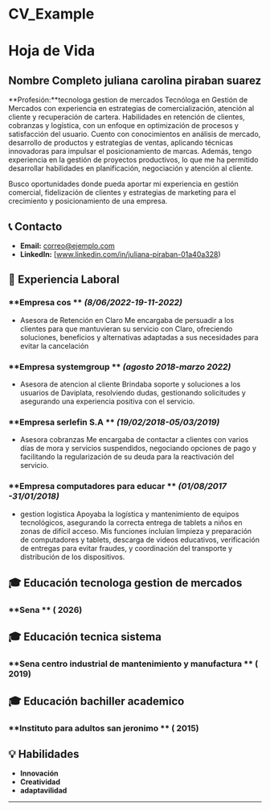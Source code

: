 # CV_Example
# Hoja de Vida

## Nombre Completo juliana carolina piraban suarez 
**Profesión:**tecnologa gestion de mercados 
Tecnóloga en Gestión de Mercados con experiencia en estrategias de comercialización, atención al cliente y 
recuperación de cartera. Habilidades en retención de clientes, cobranzas y logística, con un enfoque 
en optimización de procesos y satisfacción del usuario.
Cuento con conocimientos en análisis de mercado, desarrollo de productos y 
estrategias de ventas, aplicando técnicas innovadoras para impulsar el
posicionamiento de marcas. Además, tengo experiencia en la gestión 
de proyectos productivos, lo que me ha permitido desarrollar 
habilidades en planificación, negociación y atención al cliente.

Busco oportunidades donde pueda aportar mi experiencia en gestión comercial, fidelización de clientes y estrategias de marketing para el crecimiento y posicionamiento de una empresa.

## 📞 Contacto  

- **Email:** [correo@ejemplo.com](lechariotjyc@gmail.com)
- **LinkedIn:** [www.linkedin.com/in/juliana-piraban-01a40a328)

## 🏢 Experiencia Laboral
### **Empresa cos ** _(8/06/2022-19-11-2022)_
- Asesora de Retención en Claro
  Me encargaba de persuadir a los clientes para que mantuvieran su
  servicio con Claro, ofreciendo soluciones, beneficios y alternativas
   adaptadas a sus necesidades para evitar la cancelación
### **Empresa systemgroup ** _(agosto 2018-marzo 2022)_
- Asesora  de atencion al cliente 
 Brindaba soporte y soluciones a los usuarios de Daviplata, resolviendo
 dudas, gestionando solicitudes y asegurando una experiencia
 positiva con el servicio.
### **Empresa serlefin S.A ** _(19/02/2018-05/03/2019)_
- Asesora  cobranzas 
 Me encargaba de contactar a clientes con varios días de mora y
 servicios suspendidos, negociando
opciones de pago y facilitando la regularización
 de su deuda para la reactivación del servicio.
### **Empresa computadores para educar ** _(01/08/2017 -31/01/2018)_
- gestion logistica
 Apoyaba la logística y mantenimiento de equipos tecnológicos, asegurando la correcta
  entrega de tablets a niños en zonas de difícil acceso. Mis funciones incluían limpieza
 y preparación de computadores y tablets, descarga de videos educativos, verificación
  de entregas para evitar fraudes, y coordinación del
 transporte y distribución de los dispositivos.
  

## 🎓 Educación  tecnologa gestion de mercados 
### **Sena ** ( 2026)
## 🎓 Educación  tecnica sistema  
### **Sena centro industrial  de mantenimiento y manufactura  ** ( 2019)
## 🎓 Educación  bachiller academico 
### **Instituto para adultos san jeronimo ** ( 2015)

## 💡 Habilidades
- **Innovación**
- **Creatividad**
- **adaptavilidad**

---


